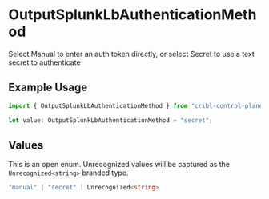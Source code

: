 # OutputSplunkLbAuthenticationMethod

Select Manual to enter an auth token directly, or select Secret to use a text secret to authenticate

## Example Usage

```typescript
import { OutputSplunkLbAuthenticationMethod } from "cribl-control-plane/models";

let value: OutputSplunkLbAuthenticationMethod = "secret";
```

## Values

This is an open enum. Unrecognized values will be captured as the `Unrecognized<string>` branded type.

```typescript
"manual" | "secret" | Unrecognized<string>
```